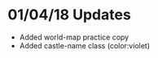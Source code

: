 <h1>01/04/18 Updates</h1>

- Added world-map practice copy
- Added castle-name class (color:violet)
